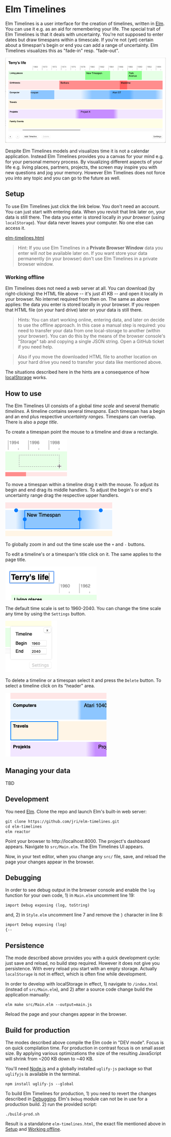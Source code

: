 # Elm Timelines

Elm Timelines is a user interface for the creation of timelines, written in [Elm](https://elm-lang.org). You can use it e.g. as an aid for remembering your life. The special trait of Elm Timelines is that it deals with uncertainty. You're not supposed to enter dates but draw timespans within a timescale. If you're not (yet) certain about a timespan's begin or end you can add a range of uncertainty. Elm Timelines visualizes this as "fade-in" resp. "fade-out".

![Elm Timelines UI](doc/elm-timelines.png)

Despite Elm Timelines models and visualizes time it is not a calendar application. Instead Elm Timelines provides you a canvas for your mind e.g. for your personal memory process. By visualizing different aspects of your life e.g. living places, partners, projects, the screen may inspire you with new questions and jog your memory. However Elm Timelines does not force you into any topic and you can go to the future as well.

## Setup

To use Elm Timelines just click the link below. You don't need an account. You can just start with entering data. When you revisit that link later on, your data is still there. The data you enter is stored locally *in your browser* (using `localStorage`). Your data never leaves your computer. No one else can access it.

[elm-timelines.html](https://jri.github.io/elm-timelines/elm-timelines.html)

> Hint: If you use Elm Timelines in a **Private Browser Window** data you enter will *not* be available later on. If you want store your data permanently (in your browser) don't use Elm Timelines in a private browser window.

### Working offline

Elm Timelines does not need a web server at all. You can download (by right-clicking) the HTML file above -- it's just 41 KB -- and open it locally in your browser. No internet required from then on. The same as above applies: the data you enter is stored locally in your browser. If you reopen that HTML file (on your hard drive) later on your data is still there.

> Hints: You can start working online, entering data, and later on decide to use the offline approach. In this case a manual step is required: you need to transfer your data from one local-storage to another (within your browser). You can do this by the means of the browser console's "Storage" tab and copying a single JSON string. Open a GitHub ticket if you need help.

> Also if you move the downloaded HTML file to another location on your hard drive you need to transfer your data like mentioned above.

The situations described here in the hints are a consequence of how [localStorage](https://developer.mozilla.org/en-US/docs/Web/API/Window/localStorage) works.

## How to use

The Elm Timelines UI consists of a global *time scale* and several thematic *timelines*. A timeline contains several *timespans*. Each timespan has a begin and an end plus respective *uncertainty ranges*. Timespans can overlap. There is also a *page title*.

To create a timespan point the mouse to a timeline and draw a rectangle.

![Creating a timespan](doc/create-timespan.png)

To move a timespan within a timeline drag it with the mouse. To adjust its begin and end drag its middle handlers. To adjust the begin's or end's uncertainty range drag the respective upper handlers.

![The timespan handles](doc/timespan-handles.png)

To globally zoom in and out the time scale use the `+` and `-` buttons.

To edit a timeline's or a timespan's title click on it. The same applies to the page title.

![Editing a title](doc/edit-title.png)

The default time scale is set to 1960-2040. You can change the time scale any time by using the `Settings` button.

![The settings dialog](doc/settings-dialog.png)

To delete a timeline or a timespan select it and press the `Delete` button. To select a timeline click on its "header" area.

![Selecting a timeline](doc/select-timeline.png)



## Managing your data

TBD

## Development

You need [Elm](https://elm-lang.org). Clone the repo and launch Elm's built-in web server:
```
git clone https://github.com/jri/elm-timelines.git
cd elm-timelines
elm reactor
```
Point your browser to http://localhost:8000. The project's dashboard appears. Navigate to `src/Main.elm`. The Elm Timelines UI appears.

Now, in your text editor, when you change any `src/` file, save, and reload the page your changes appear in the browser.

## Debugging

In order to see debug output in the browser console and enable the `log` function for your own code, 1) in `Main.elm` uncomment line 19:
```
import Debug exposing (log, toString)
```
and, 2) in `Style.elm` uncomment line 7 and remove the `}` character in line 8:
```
import Debug exposing (log)
{--
```

## Persistence

The mode described above provides you with a quick development cycle: just save and reload, no build step required. However it does not give you persistence. With every reload you start with an empty storage. Actually `localStorage` is not in effect, which is often fine while development.

In order to develop with localStorage in effect, 1) navigate to `/index.html` (instead of `src/Main.elm`), and 2) after a source code change build the application manually:
```
elm make src/Main.elm --output=main.js
```
Reload the page and your changes appear in the browser.

## Build for production

The modes described above compile the Elm code in "DEV mode". Focus is on quick compilation time. For production in contrast focus is on small asset size. By applying various optimizations the size of the resulting JavaScript will shrink from ~200 KB down to ~40 KB.

You'll need [Node.js](https://nodejs.org) and a globally installed `uglify-js` package so that `uglifyjs` is available in the terminal.
```
npm install uglify-js --global
```
To build Elm Timelines for production, 1) you need to revert the changes described in [Debugging](#debugging). Elm's `Debug` module can not be in use for a production build. 2) run the provided script:
```
./build-prod.sh
```
Result is a standalone `elm-timelines.html`, the exact file mentioned above in [Setup](#setup) and [Working offline](#working-offline).
